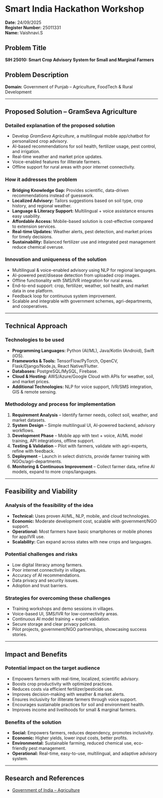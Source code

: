 # Smart India Hackathon Workshop  
**Date:** 24/09/2025  
**Register Number:** 25011331  
**Name:** Vaishnavi.S  

## Problem Title  
**SIH 25010: Smart Crop Advisory System for Small and Marginal Farmers**  

## Problem Description  
**Domain:** Government of Punjab – Agriculture, FoodTech & Rural Development  

---

## Proposed Solution – GramSeva Agriculture  

### Detailed explanation of the proposed solution  
- Develop *GramSeva Agriculture*, a multilingual mobile app/chatbot for personalized crop advisory.  
- AI-based recommendations for soil health, fertilizer usage, pest control, and irrigation.  
- Real-time weather and market price updates.  
- Voice-enabled features for illiterate farmers.  
- Offline support for rural areas with poor internet connectivity.  

### How it addresses the problem  
- **Bridging Knowledge Gap:** Provides scientific, data-driven recommendations instead of guesswork.  
- **Localized Advisory:** Tailors suggestions based on soil type, crop history, and regional weather.  
- **Language & Literacy Support:** Multilingual + voice assistance ensures easy usability.  
- **Affordable Access:** Mobile-based solution is cost-effective compared to extension services.  
- **Real-time Updates:** Weather alerts, pest detection, and market prices for timely decisions.  
- **Sustainability:** Balanced fertilizer use and integrated pest management reduce chemical overuse.  

### Innovation and uniqueness of the solution  
- Multilingual & voice-enabled advisory using NLP for regional languages.  
- AI-powered pest/disease detection from uploaded crop images.  
- Offline functionality with SMS/IVR integration for rural areas.  
- End-to-end support: crop, fertilizer, weather, soil health, and market data in one platform.  
- Feedback loop for continuous system improvement.  
- Scalable and integrable with government schemes, agri-departments, and cooperatives.  

---

## Technical Approach  

### Technologies to be used  
- **Programming Languages:** Python (AI/ML), Java/Kotlin (Android), Swift (iOS).  
- **Frameworks & Tools:** TensorFlow/PyTorch, OpenCV, Flask/Django/Node.js, React Native/Flutter.  
- **Databases:** PostgreSQL/MySQL, Firebase.  
- **Cloud & Hosting:** AWS/Azure/Google Cloud with APIs for weather, soil, and market prices.  
- **Additional Technologies:** NLP for voice support, IVR/SMS integration, GIS & remote sensing.  

### Methodology and process for implementation  
1. **Requirement Analysis** – Identify farmer needs, collect soil, weather, and market datasets.  
2. **System Design** – Simple multilingual UI, AI-powered backend, advisory workflows.  
3. **Development Phase** – Mobile app with text + voice, AI/ML model training, API integrations, offline support.  
4. **Testing & Validation** – Pilot with farmers, validate with agri-experts, refine with feedback.  
5. **Deployment** – Launch in select districts, provide farmer training with NGOs/agri-departments.  
6. **Monitoring & Continuous Improvement** – Collect farmer data, refine AI models, expand to more crops/languages.  

---

## Feasibility and Viability  

### Analysis of the feasibility of the idea  
- **Technical:** Uses proven AI/ML, NLP, mobile, and cloud technologies.  
- **Economic:** Moderate development cost, scalable with government/NGO support.  
- **Operational:** Most farmers have basic smartphones or mobile phones for app/IVR use.  
- **Scalability:** Can expand across states with new crops and languages.  

### Potential challenges and risks  
- Low digital literacy among farmers.  
- Poor internet connectivity in villages.  
- Accuracy of AI recommendations.  
- Data privacy and security issues.  
- Adoption and trust barriers.  

### Strategies for overcoming these challenges  
- Training workshops and demo sessions in villages.  
- Voice-based UI, SMS/IVR for low-connectivity areas.  
- Continuous AI model training + expert validation.  
- Secure storage and clear privacy policies.  
- Pilot projects, government/NGO partnerships, showcasing success stories.  

---

## Impact and Benefits  

### Potential impact on the target audience  
- Empowers farmers with real-time, localized, scientific advisory.  
- Boosts crop productivity with optimized practices.  
- Reduces costs via efficient fertilizer/pesticide use.  
- Improves decision-making with weather & market alerts.  
- Ensures inclusivity for illiterate farmers through voice support.  
- Encourages sustainable practices for soil and environment health.  
- Improves income and livelihoods for small & marginal farmers.  

### Benefits of the solution  
- **Social:** Empowers farmers, reduces dependency, promotes inclusivity.  
- **Economic:** Higher yields, lower input costs, better profits.  
- **Environmental:** Sustainable farming, reduced chemical use, eco-friendly pest management.  
- **Operational:** Real-time, easy-to-use, multilingual, and adaptive advisory system.  

---

## Research and References  
- [Government of India – Agriculture](https://www.india.gov.in/topics/agriculture)  
